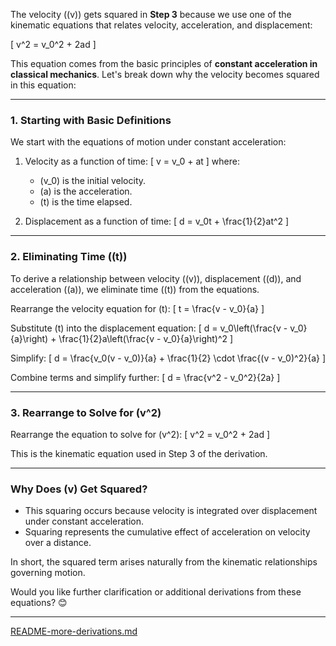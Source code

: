 The velocity (\(v\)) gets squared in **Step 3** because we use one of the kinematic equations that relates velocity, acceleration, and displacement:

\[
v^2 = v_0^2 + 2ad
\]

This equation comes from the basic principles of **constant acceleration in classical mechanics**. Let's break down why the velocity becomes squared in this equation:

---

### **1. Starting with Basic Definitions**
We start with the equations of motion under constant acceleration:
1. Velocity as a function of time:
   \[
   v = v_0 + at
   \]
   where:
   - \(v_0\) is the initial velocity.
   - \(a\) is the acceleration.
   - \(t\) is the time elapsed.

2. Displacement as a function of time:
   \[
   d = v_0t + \frac{1}{2}at^2
   \]

---

### **2. Eliminating Time (\(t\))**
To derive a relationship between velocity (\(v\)), displacement (\(d\)), and acceleration (\(a\)), we eliminate time (\(t\)) from the equations.

Rearrange the velocity equation for \(t\):
\[
t = \frac{v - v_0}{a}
\]

Substitute \(t\) into the displacement equation:
\[
d = v_0\left(\frac{v - v_0}{a}\right) + \frac{1}{2}a\left(\frac{v - v_0}{a}\right)^2
\]

Simplify:
\[
d = \frac{v_0(v - v_0)}{a} + \frac{1}{2} \cdot \frac{(v - v_0)^2}{a}
\]

Combine terms and simplify further:
\[
d = \frac{v^2 - v_0^2}{2a}
\]

---

### **3. Rearrange to Solve for \(v^2\)**
Rearrange the equation to solve for \(v^2\):
\[
v^2 = v_0^2 + 2ad
\]

This is the kinematic equation used in Step 3 of the derivation.

---

### **Why Does \(v\) Get Squared?**
- This squaring occurs because velocity is integrated over displacement under constant acceleration.
- Squaring represents the cumulative effect of acceleration on velocity over a distance.

In short, the squared term arises naturally from the kinematic relationships governing motion.

Would you like further clarification or additional derivations from these equations? 😊


---

[README-more-derivations.md](https://t2m.io/ume7qGP)

